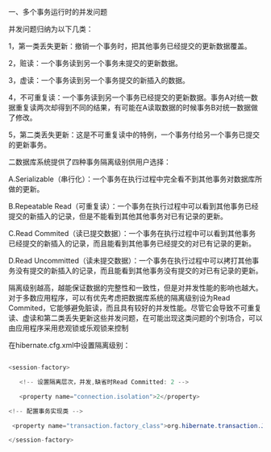 一、多个事务运行时的并发问题
并发问题归纳为以下几类：
1，第一类丢失更新：撤销一个事务时，把其他事务已经提交的更新数据覆盖。
2，赃读：一个事务读到另一个事务未提交的更新数据。
3，虚读：一个事务读到另一个事务提交的新插入的数据。
4，不可重复读：一个事务读到另一个事务已经提交的更新数据。事务A对统一数据重复读两次却得到不同的结果，有可能在A读取数据的时候事务B对统一数据做了修改。
5，第二类丢失更新：这是不可重复读中的特例，一个事务付给另一个事务已提交的更新事务。
二数据库系统提供了四种事务隔离级别供用户选择：
A.Serializable（串行化）：一个事务在执行过程中完全看不到其他事务对数据库所做的更新。
B.Repeatable Read（可重复读）：一个事务在执行过程中可以看到其他事务已经提交的新插入的记录，但是不能看到其他其他事务对已有记录的更新。
C.Read Commited（读已提交数据）：一个事务在执行过程中可以看到其他事务已经提交的新插入的记录，而且能看到其他事务已经提交的对已有记录的更新。
D.Read Uncommitted（读未提交数据）：一个事务在执行过程中可以拷打其他事务没有提交的新插入的记录，而且能看到其他事务没有提交的对已有记录的更新。
隔离级别越高，越能保证数据的完整性和一致性，但是对并发性能的影响也越大。对于多数应用程序，可以有优先考虑把数据库系统的隔离级别设为Read Commited，它能够避免脏读，而且具有较好的并发性能。尽管它会导致不可重复读、虚读和第二类丢失更新这些并发问题，在可能出现这类问题的个别场合，可以由应用程序采用悲观锁或乐观锁来控制
在hibernate.cfg.xml中设置隔离级别：
```java  
<session-factory>
   <!-- 设置隔离层次，并发,缺省时Read Committed: 2 -->
   <property name="connection.isolation">2</property>
<!-- 配置事务实现类 -->
 <property name="transaction.factory_class">org.hibernate.transaction.JDBCTransactionFactory </property>
</session-factory>
```